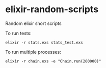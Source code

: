 # elixir-random-scripts
Random elixir short scripts

To run tests:

`elixir -r stats.exs stats_test.exs`

To run multiple processes:

`elixir -r chain.exs -e "Chain.run(200000)"`
